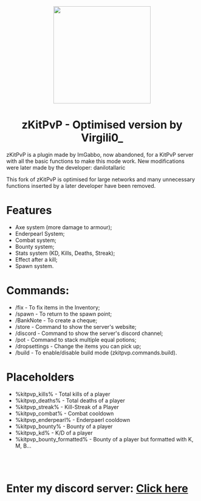 <div align="center">
<img src="https://cdn.discordapp.com/attachments/1178053126637494372/1267059865591742474/zKitPvP.png?ex=66a768f4&is=66a61774&hm=66cfeb0a901e18e4bbfa9404c93e2c5d01d8614151a7161080f6221530cff1e7&" width="256">
<h1>zKitPvP - Optimised version by Virgili0_ </h1>
</div>
<p>zKitPvP is a plugin made by ImGabbo, now abandoned, for a KitPvP server with all the basic functions to make this mode work. New modifications were later made by the developer: danilotallaric

This fork of zKitPvP is optimised for large networks and many unnecessary functions inserted by a later developer have been removed. 
</p>



# Features
- Axe system (more damage to armour);
- Enderpearl System;
- Combat system;
- Bounty system;
- Stats system (KD, Kills, Deaths, Streak); 
- Effect after a kill;
- Spawn system.


# Commands:
- /fix - To fix items in the Inventory;
- /spawn - To return to the spawn point;
- /BankNote <money> - To create a cheque;
- /store - Command to show the server's website;
- /discord - Command to show the server's discord channel;
- /pot - Command to stack multiple equal potions;
- /dropsettings - Change the items you can pick up;
- /build - To enable/disable build mode (zkitpvp.commands.build).

# Placeholders
- %kitpvp_kills% - Total kills of a player
- %kitpvp_deaths% - Total deaths of a player
- %kitpvp_streak% - Kill-Streak of a Player
- %kitpvp_combat% - Combat cooldown
- %kitpvp_enderpearl% - Enderpaerl cooldown 
- %kitpvp_bounty% - Bounty of a player
- %kitpvp_kd% - K/D of a player
- %kitpvp_bounty_formatted% - Bounty of a player but formatted with K, M, B...


<br><br>
<h1>Enter my discord server: <a href="https://dsc.gg/betterdevelopment">Click here</a></h1>

